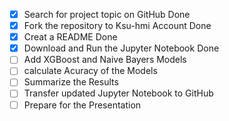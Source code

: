  - [X] Search for project topic on GitHub  Done
 - [X] Fork the repository to Ksu-hmi Account  Done
 - [X] Creat a README   Done
 - [X] Download and Run the Jupyter Notebook  Done
 - [ ] Add XGBoost and Naive Bayers Models
 - [ ] calculate Acuracy of the Models
 - [ ] Summarize the Results
 - [ ] Transfer updated Jupyter Notebook to GitHub
 - [ ] Prepare for the Presentation 
